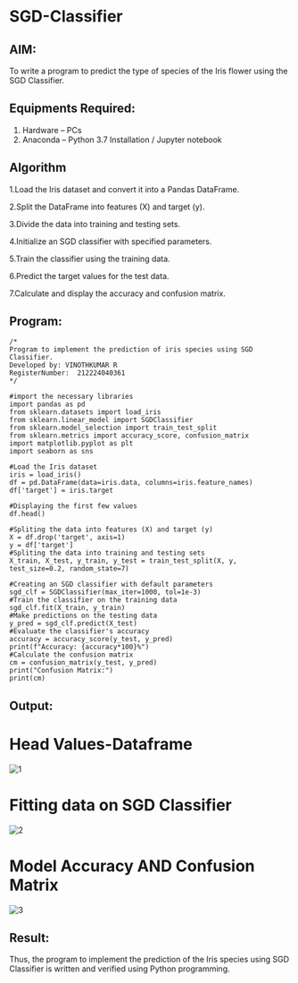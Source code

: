 # SGD-Classifier
## AIM:
To write a program to predict the type of species of the Iris flower using the SGD Classifier.

## Equipments Required:
1. Hardware – PCs
2. Anaconda – Python 3.7 Installation / Jupyter notebook

## Algorithm
1.Load the Iris dataset and convert it into a Pandas DataFrame.

2.Split the DataFrame into features (X) and target (y).

3.Divide the data into training and testing sets.

4.Initialize an SGD classifier with specified parameters.

5.Train the classifier using the training data.

6.Predict the target values for the test data.

7.Calculate and display the accuracy and confusion matrix.

## Program:
```
/*
Program to implement the prediction of iris species using SGD Classifier.
Developed by: VINOTHKUMAR R
RegisterNumber:  212224040361
*/
```

```
#import the necessary libraries
import pandas as pd
from sklearn.datasets import load_iris
from sklearn.linear_model import SGDClassifier
from sklearn.model_selection import train_test_split
from sklearn.metrics import accuracy_score, confusion_matrix
import matplotlib.pyplot as plt
import seaborn as sns
```
```
#Load the Iris dataset
iris = load_iris()
df = pd.DataFrame(data=iris.data, columns=iris.feature_names)
df['target'] = iris.target
```
```
#Displaying the first few values
df.head()
```
```
#Spliting the data into features (X) and target (y)
X = df.drop('target', axis=1)
y = df['target']
#Spliting the data into training and testing sets
X_train, X_test, y_train, y_test = train_test_split(X, y, test_size=0.2, random_state=7)
```
```
#Creating an SGD classifier with default parameters
sgd_clf = SGDClassifier(max_iter=1000, tol=1e-3)
#Train the classifier on the training data
sgd_clf.fit(X_train, y_train)
#Make predictions on the testing data
y_pred = sgd_clf.predict(X_test)
#Evaluate the classifier's accuracy
accuracy = accuracy_score(y_test, y_pred)
print(f"Accuracy: {accuracy*100}%")
#Calculate the confusion matrix
cm = confusion_matrix(y_test, y_pred)
print("Confusion Matrix:")
print(cm)
```

## Output:
# Head Values-Dataframe
![1](https://github.com/user-attachments/assets/a884a288-173d-47dd-abea-3a7ac97b6a52)


# Fitting data on SGD Classifier
![2](https://github.com/user-attachments/assets/0ba2ade1-aa98-43b9-8a8c-55186f39aea4)

# Model Accuracy AND Confusion Matrix

![3](https://github.com/user-attachments/assets/59eb7b20-9eb4-472e-97ee-ffca19e3f064)




## Result:
Thus, the program to implement the prediction of the Iris species using SGD Classifier is written and verified using Python programming.
